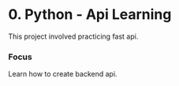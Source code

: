 # 0. Python - Api Learning

This project involved practicing fast api.

### Focus

Learn how to create backend api.
